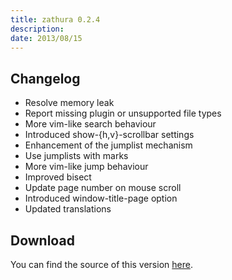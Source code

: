 ```yaml
---
title: zathura 0.2.4
description:  
date: 2013/08/15
---
```


## Changelog

* Resolve memory leak
* Report missing plugin or unsupported file types
* More vim-like search behaviour
* Introduced show-{h,v}-scrollbar settings
* Enhancement of the jumplist mechanism
* Use jumplists with marks
* More vim-like jump behaviour
* Improved bisect
* Update page number on mouse scroll
* Introduced window-title-page option
* Updated translations

## Download
You can find the source of this version [here](/projects/zathura/download/).
